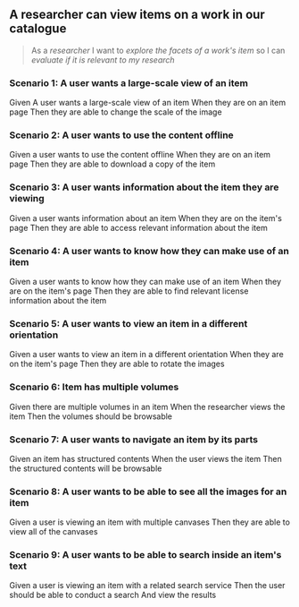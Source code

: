 ## A researcher can view items on a work in our catalogue

> As a _researcher_
> I want to _explore the facets of a work's item_
> so I can _evaluate if it is relevant to my research_

### Scenario 1: A user wants a large-scale view of an item
Given A user wants a large-scale view of an item
When they are on an item page
Then they are able to change the scale of the image

### Scenario 2: A user wants to use the content offline
Given a user wants to use the content offline
When they are on an item page
Then they are able to download a copy of the item

### Scenario 3: A user wants information about the item they are viewing
Given a user wants information about an item
When they are on the item's page
Then they are able to access relevant information about the item

### Scenario 4: A user wants to know how they can make use of an item
Given a user wants to know how they can make use of an item
When they are on the item's page
Then they are able to find relevant license information about the item

### Scenario 5: A user wants to view an item in a different orientation
Given a user wants to view an item in a different orientation
When they are on the item's page
Then they are able to rotate the images

### Scenario 6: Item has multiple volumes
Given there are multiple volumes in an item
When the researcher views the item
Then the volumes should be browsable

### Scenario 7: A user wants to navigate an item by its parts
Given an item has structured contents
When the user views the item
Then the structured contents will be browsable

### Scenario 8: A user wants to be able to see all the images for an item
Given a user is viewing an item with multiple canvases
Then they are able to view all of the canvases

### Scenario 9: A user wants to be able to search inside an item's text
Given a user is viewing an item with a related search service
Then the user should be able to conduct a search
And view the results
